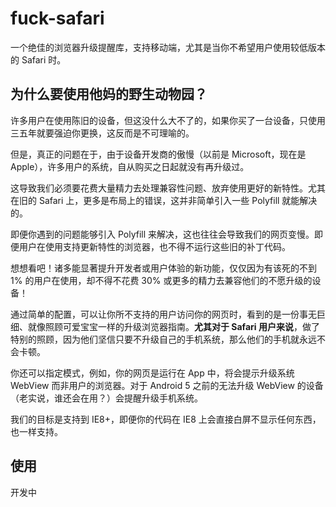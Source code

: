 # fuck-safari

一个绝佳的浏览器升级提醒库，支持移动端，尤其是当你不希望用户使用较低版本的 Safari 时。

## 为什么要使用他妈的野生动物园？

许多用户在使用陈旧的设备，但这没什么大不了的，如果你买了一台设备，只使用三五年就要强迫你更换，这反而是不可理喻的。

但是，真正的问题在于，由于设备开发商的傲慢（以前是 Microsoft，现在是 Apple），许多用户的系统，自从购买之日起就没有再升级过。

这导致我们必须要花费大量精力去处理兼容性问题、放弃使用更好的新特性。尤其在旧的 Safari 上，更多是布局上的错误，这并非简单引入一些 Polyfill 就能解决的。

即便你遇到的问题能够引入 Polyfill 来解决，这也往往会导致我们的网页变慢。即便用户在使用支持更新特性的浏览器，也不得不运行这些旧的补丁代码。

想想看吧！诸多能显著提升开发者或用户体验的新功能，仅仅因为有该死的不到 1% 的用户在使用，却不得不花费 30% 或更多的精力去兼容他们的不愿升级的设备！

通过简单的配置，可以让你所不支持的用户访问你的网页时，看到的是一份事无巨细、就像照顾可爱宝宝一样的升级浏览器指南。**尤其对于 Safari 用户来说**，做了特别的照顾，因为他们坚信只要不升级自己的手机系统，那么他们的手机就永远不会卡顿。

你还可以指定模式，例如，你的网页是运行在 App 中，将会提示升级系统 WebView 而非用户的浏览器。对于 Android 5 之前的无法升级 WebView 的设备（老实说，谁还会在用？）会提醒升级手机系统。

我们的目标是支持到 IE8+，即便你的代码在 IE8 上会直接白屏不显示任何东西，也一样支持。

## 使用

开发中

